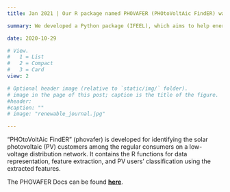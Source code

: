 ```yaml
---
title: Jan 2021 | Our R package named PHOVAFER (PHOtoVoltAic FindER) was released.

summary: We developed a Python package (IFEEL), which aims to help energy data analysts to readily extract interpretable features of daily electricity profiles from a physical perspective. 

date: 2020-10-29

# View.
#   1 = List
#   2 = Compact
#   3 = Card
view: 2

# Optional header image (relative to `static/img/` folder).
# image in the page of this post; caption is the title of the figure.
#header:
#caption: ""   
# image: "renewable_journal.jpg"   

---
```


“PHOtoVoltAic FindER” (phovafer) is developed for identifying the solar photovoltaic (PV) customers among the regular consumers on a  low-voltage distribution network. It contains the R functions for data representation, feature extraction, and PV users’ classification using the extracted features. 

The PHOVAFER Docs can be found [**here**](https://maomaohu.net/software/phovafer/).

